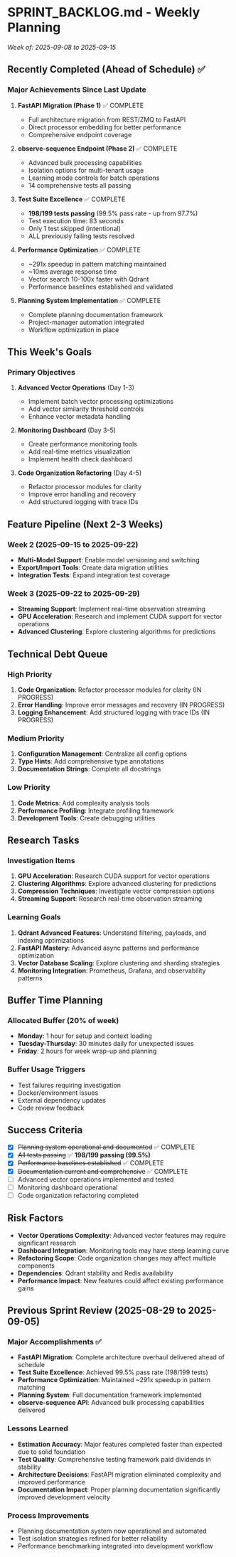 # SPRINT_BACKLOG.md - Weekly Planning
*Week of: 2025-09-08 to 2025-09-15*

## Recently Completed (Ahead of Schedule) ✅
### Major Achievements Since Last Update
1. **FastAPI Migration (Phase 1)** ✅ COMPLETE
   - Full architecture migration from REST/ZMQ to FastAPI
   - Direct processor embedding for better performance
   - Comprehensive endpoint coverage

2. **observe-sequence Endpoint (Phase 2)** ✅ COMPLETE
   - Advanced bulk processing capabilities
   - Isolation options for multi-tenant usage
   - Learning mode controls for batch operations
   - 14 comprehensive tests all passing

3. **Test Suite Excellence** ✅ COMPLETE
   - **198/199 tests passing** (99.5% pass rate - up from 97.7%)
   - Test execution time: 83 seconds
   - Only 1 test skipped (intentional)
   - ALL previously failing tests resolved

4. **Performance Optimization** ✅ COMPLETE
   - ~291x speedup in pattern matching maintained
   - ~10ms average response time
   - Vector search 10-100x faster with Qdrant
   - Performance baselines established and validated

5. **Planning System Implementation** ✅ COMPLETE
   - Complete planning documentation framework
   - Project-manager automation integrated
   - Workflow optimization in place

## This Week's Goals
### Primary Objectives
1. **Advanced Vector Operations** (Day 1-3)
   - Implement batch vector processing optimizations
   - Add vector similarity threshold controls
   - Enhance vector metadata handling

2. **Monitoring Dashboard** (Day 3-5)
   - Create performance monitoring tools
   - Add real-time metrics visualization
   - Implement health check dashboard

3. **Code Organization Refactoring** (Day 4-5)
   - Refactor processor modules for clarity
   - Improve error handling and recovery
   - Add structured logging with trace IDs

## Feature Pipeline (Next 2-3 Weeks)
### Week 2 (2025-09-15 to 2025-09-22)
- **Multi-Model Support**: Enable model versioning and switching
- **Export/Import Tools**: Create data migration utilities
- **Integration Tests**: Expand integration test coverage

### Week 3 (2025-09-22 to 2025-09-29)
- **Streaming Support**: Implement real-time observation streaming
- **GPU Acceleration**: Research and implement CUDA support for vector operations
- **Advanced Clustering**: Explore clustering algorithms for predictions

## Technical Debt Queue
### High Priority
1. **Code Organization**: Refactor processor modules for clarity (IN PROGRESS)
2. **Error Handling**: Improve error messages and recovery (IN PROGRESS)
3. **Logging Enhancement**: Add structured logging with trace IDs (IN PROGRESS)

### Medium Priority
1. **Configuration Management**: Centralize all config options
2. **Type Hints**: Add comprehensive type annotations
3. **Documentation Strings**: Complete all docstrings

### Low Priority
1. **Code Metrics**: Add complexity analysis tools
2. **Performance Profiling**: Integrate profiling framework
3. **Development Tools**: Create debugging utilities

## Research Tasks
### Investigation Items
1. **GPU Acceleration**: Research CUDA support for vector operations
2. **Clustering Algorithms**: Explore advanced clustering for predictions
3. **Compression Techniques**: Investigate vector compression options
4. **Streaming Support**: Research real-time observation streaming

### Learning Goals
1. **Qdrant Advanced Features**: Understand filtering, payloads, and indexing optimizations
2. **FastAPI Mastery**: Advanced async patterns and performance optimization
3. **Vector Database Scaling**: Explore clustering and sharding strategies
4. **Monitoring Integration**: Prometheus, Grafana, and observability patterns

## Buffer Time Planning
### Allocated Buffer (20% of week)
- **Monday**: 1 hour for setup and context loading
- **Tuesday-Thursday**: 30 minutes daily for unexpected issues
- **Friday**: 2 hours for week wrap-up and planning

### Buffer Usage Triggers
- Test failures requiring investigation
- Docker/environment issues
- External dependency updates
- Code review feedback

## Success Criteria
- [x] ~~Planning system operational and documented~~ ✅ COMPLETE
- [x] ~~All tests passing~~ ✅ **198/199 passing (99.5%)**
- [x] ~~Performance baselines established~~ ✅ COMPLETE
- [x] ~~Documentation current and comprehensive~~ ✅ COMPLETE
- [ ] Advanced vector operations implemented and tested
- [ ] Monitoring dashboard operational
- [ ] Code organization refactoring completed

## Risk Factors
- **Vector Operations Complexity**: Advanced vector features may require significant research
- **Dashboard Integration**: Monitoring tools may have steep learning curve
- **Refactoring Scope**: Code organization changes may affect multiple components
- **Dependencies**: Qdrant stability and Redis availability
- **Performance Impact**: New features could affect existing performance gains

## Previous Sprint Review (2025-08-29 to 2025-09-05)
### Major Accomplishments ✅
- **FastAPI Migration**: Complete architecture overhaul delivered ahead of schedule
- **Test Suite Excellence**: Achieved 99.5% pass rate (198/199 tests)
- **Performance Optimization**: Maintained ~291x speedup in pattern matching
- **Planning System**: Full documentation framework implemented
- **observe-sequence API**: Advanced bulk processing capabilities delivered

### Lessons Learned
- **Estimation Accuracy**: Major features completed faster than expected due to solid foundation
- **Test Quality**: Comprehensive testing framework paid dividends in stability
- **Architecture Decisions**: FastAPI migration eliminated complexity and improved performance
- **Documentation Impact**: Proper planning documentation significantly improved development velocity

### Process Improvements
- Planning documentation system now operational and automated
- Test isolation strategies refined for better reliability
- Performance benchmarking integrated into development workflow